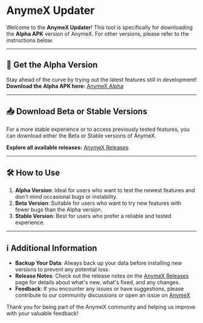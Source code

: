 # AnymeX Updater

Welcome to the **AnymeX Updater**! This tool is specifically for downloading the **Alpha APK** version of AnymeX. For other versions, please refer to the instructions below.

---

## 🚀 Get the Alpha Version

Stay ahead of the curve by trying out the latest features still in development!  
**Download the Alpha APK here:** [AnymeX Alpha](https://github.com/Shebyyy/AnymeX-updater/releases)

---

## 📥 Download Beta or Stable Versions

For a more stable experience or to access previously tested features, you can download either the Beta or Stable versions of AnymeX.  

**Explore all available releases:** [AnymeX Releases](https://github.com/Shebyyy/AnymeX/releases)

---

## 🛠 How to Use

1. **Alpha Version**: Ideal for users who want to test the newest features and don't mind occasional bugs or instability.
2. **Beta Version**: Suitable for users who want to try new features with fewer bugs than the Alpha version.
3. **Stable Version**: Best for users who prefer a reliable and tested experience.

---

## ℹ️ Additional Information

- **Backup Your Data**: Always back up your data before installing new versions to prevent any potential loss.
- **Release Notes**: Check out the release notes on the [AnymeX Releases](https://github.com/Shebyyy/AnymeX/releases) page for details about what's new, what's fixed, and any changes.
- **Feedback**: If you encounter any issues or have suggestions, please contribute to our community discussions or open an issue on [AnymeX](https://github.com/Shebyyy/AnymeX)


Thank you for being part of the AnymeX community and helping us improve with your valuable feedback!

